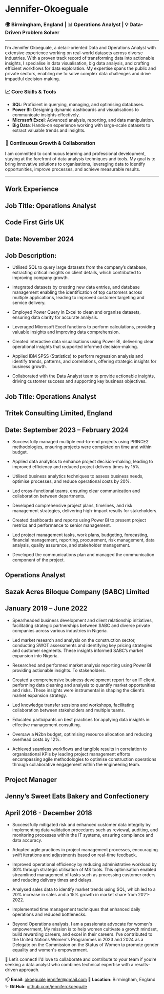 # Jennifer-Okoeguale 

### 🌍 Birmingham, England | 📊 Operations Analyst | 💡 Data-Driven Problem Solver  

---  

I’m Jennifer Okoeguale, a detail-oriented Data and Operations Analyst with extensive experience working on real-world datasets across diverse industries. With a proven track record of transforming data into actionable insights, I specialise in data visualisation, big data analysis, and crafting efficient workflows for data exploration. My expertise spans the public and private sectors, enabling me to solve complex data challenges and drive impactful decision-making.  

### 📈 **Core Skills & Tools**  
- **SQL**: Proficient in querying, managing, and optimising databases.  
- **Power BI**: Designing dynamic dashboards and visualisations to communicate insights effectively.  
- **Microsoft Excel**: Advanced analysis, reporting, and data manipulation.  
- **Big Data**: Hands-on experience working with large-scale datasets to extract valuable trends and insights.  

### 🚀 **Continuous Growth & Collaboration**  
I am committed to continuous learning and professional development, staying at the forefront of data analysis techniques and tools. My goal is to bring innovative solutions to organisations, leveraging data to identify opportunities, improve processes, and achieve measurable results.  

--- 
## Work Experience

## Job Title: Operations Analyst

## Code First Girls UK

##  Date: November 2024

## Job Description:
- Utilised SQL to query large datasets from the company’s database, extracting critical insights on client details, which contributed to improving company growth.
  
- Integrated datasets by creating new data entries, and database management enabling the identification of top customers across multiple applications, leading to improved customer targeting and service delivery.
  
- Employed Power Query in Excel to clean and organise datasets, ensuring data clarity for accurate analysis.

- Leveraged Microsoft Excel functions to perform calculations, providing valuable insights and improving data comprehension.

- Created interactive data visualisations using Power BI, delivering clear operational insights that supported informed decision-making.

- Applied IBM SPSS (Statistics) to perform regression analysis and identify trends, patterns, and correlations, offering strategic insights for business growth.

- Collaborated with the Data Analyst team to provide actionable insights, driving customer success and supporting key business objectives.

  
## Job Title: Operations Analyst 

## Tritek Consulting Limited, England

## Date: September 2023 – February 2024

- Successfully managed multiple end-to-end projects using PRINCE2 methodologies, ensuring projects were completed on time and within budget.
  
- Applied data analytics to enhance project decision-making, leading to improved efficiency and reduced project delivery times by 15%.
  
- Utilised business analytics techniques to assess business needs, optimise processes, and reduce operational costs by 20%.
  
- Led cross-functional teams, ensuring clear communication and collaboration between departments.

- Developed comprehensive project plans, timelines, and risk management strategies, delivering high-impact results for stakeholders.

- Created dashboards and reports using Power BI to present project metrics and performance to senior management.

- Led project management tasks, work plans, budgeting, forecasting, financial management, reporting, procurement, risk management, data analysis, quality assurance, and stakeholder management.

- Developed the communications plan and managed the communication component of the project.


## Operations Analyst

## Sazak Acres Biloque Company (SABC) Limited	

## January 2019 – June 2022
- Spearheaded business development and client relationship initiatives, facilitating strategic partnerships between SABC and diverse private companies across various industries in Nigeria.

- Led market research and analysis on the construction sector, conducting SWOT assessments and identifying key pricing strategies and customer segments. These insights informed SABC’s market expansion into Nigeria.

- Researched and performed market analysis reporting using Power BI providing actionable insights. To stakeholders.

- Created a comprehensive business development report for an IT client, performing data cleaning and analysis to quantify market opportunities and risks. These insights were instrumental in shaping the client’s market expansion strategy.

- Led knowledge transfer sessions and workshops, facilitating collaboration between stakeholders and multiple teams.

- Educated participants on best practices for applying data insights in effective management consulting.

- Oversaw a ₦2bn budget, optimising resource allocation and reducing overhead costs by 12%.

- Achieved seamless workflows and tangible results in correlation to organisational KPIs by leading project management efforts encompassing agile methodologies to optimise construction operations through collaborative engagement within the engineering team.


## Project Manager
## Jenny’s Sweet Eats Bakery and Confectionery                                                        	  
## April 2016 - December 2018

- Successfully mitigated risk and enhanced customer data integrity by implementing data validation procedures such as reviewal, auditing, and monitoring processes within the IT systems, ensuring compliance and data accuracy.

- Adopted agile practices in project management processes, encouraging swift iterations and adjustments based on real-time feedback.

- Improved operational efficiency by reducing administrative workload by 30% through strategic utilisation of MS tools. This optimisation enabled streamlined management of tasks such as processing customer orders and reducing delivery times and delays.

- Analysed sales data to identify market trends using SQL, which led to a 20% increase in sales and a 15% growth in market share from 2021-2022.

- Implemented time management techniques that enhanced daily operations and reduced bottlenecks.

- Beyond Operations analysis, I am a  passionate advocate for women's empowerment, My mission is to help women cultivate a growth mindset, build rewarding careers, and excel in their careers. I’ve contributed to the United Nations Women's Programmes in 2023 and 2024 as a Delegate on the Commission on the Status of Women to promote gender equality and women's empowerment.
  
🌟 Let’s connect! I'd love to collaborate and contribute to your team if you’re seeking a data analyst who combines technical expertise with a results-driven approach.  

📫 **Email**: okoeguale.jennifer@gmail.com
📍 **Location**: Birmingham, England  
✨ **GitHub**: [github.com/jenniferokoeguale](#)  
